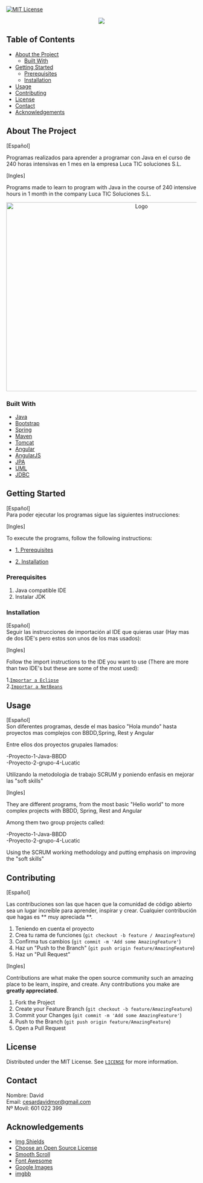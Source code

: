 <!--
*** Thanks for checking out this README Template. If you have a suggestion that would
*** make this better please fork the repo and create a pull request or simple open
*** an issue with the tag "enhancement".
*** Thanks again! Now go create something AMAZING! :D
-->

[![MIT License][license-shield]][license-url]
                                        
<p align="center">
<img src="https://i.udemycdn.com/course/750x422/701426_9d54_2.jpg">

<!-- TABLE OF CONTENTS -->
## Table of Contents

* [About the Project](#about-the-project)
  * [Built With](#built-with)
* [Getting Started](#getting-started)
  * [Prerequisites](#prerequisites)
  * [Installation](#installation)
* [Usage](#usage)
* [Contributing](#contributing)
* [License](#license)
* [Contact](#contact)
* [Acknowledgements](#acknowledgements)



<!-- ABOUT THE PROJECT -->
## About The Project

 [Español] <br >

Programas realizados para aprender a programar con Java en el curso de 240 horas intensivas en 1 mes en la empresa Luca TIC soluciones S.L. 

[Ingles] <br >

Programs made to learn to program with Java in the course of 240 intensive hours in 1 month in the company Luca TIC Soluciones S.L.

 <p align="center">
  <a href="https://ibb.co/7K6yHB7s)">
    <img src="https://i.ibb.co/m4MzmdQ/DIPLOMA.jpg" alt="Logo" width="700" height="500">
  </a>

### Built With 
     
* [Java](https://www.java.com/es/)
* [Bootstrap](https://getbootstrap.com)
* [Spring](https://spring.io/)
* [Maven](https://maven.apache.org/)
* [Tomcat](http://tomcat.apache.org/)
* [Angular](https://angular.io/)
* [AngularJS](https://angularjs.org/)
* [JPA](https://www.oracle.com/technetwork/java/javaee/tech/persistence-jsp-140049.html)
* [UML](https://www.uml.org/)
* [JDBC](https://www.oracle.com/technetwork/java/javase/jdbc/index.html)


<!-- GETTING STARTED -->
## Getting Started
[Español] <br >
Para poder ejecutar los programas sigue las siguientes instrucciones: 

[Ingles] <br >

To execute the programs, follow the following instructions:

* [1. Prerequisites](#Prerequisites)

* [2. Installation](#Installation)

### Prerequisites

1. Java compatible IDE <br >
2. Instalar JDK

### Installation

[Español] <br >
Seguir las instrucciones de importación al IDE que quieras usar (Hay mas de dos IDE's pero estos son unos de los mas usados):

[Ingles] <br >

Follow the import instructions to the IDE you want to use (There are more than two IDE's but these are some of the most used):

1.[`Importar a Eclipse`](https://github.com/collab-uniba/socialcde4eclipse/wiki/How-to-import-a-GitHub-project-into-Eclipse)<br >
2.[`Importar a NetBeans`](https://netbeans.org/kb/docs/ide/git.html)

<!-- USAGE EXAMPLES -->
## Usage
[Español] <br >
Son diferentes programas, desde el mas basico "Hola mundo" hasta proyectos mas complejos con BBDD,Spring, Rest y Angular

Entre ellos dos proyectos grupales llamados:

-Proyecto-1-Java-BBDD	
-Proyecto-2-grupo-4-Lucatic

Utilizando la metodologia de trabajo SCRUM y poniendo enfasis en mejorar las "soft skills"
 


[Ingles] <br >

They are different programs, from the most basic "Hello world" to more complex projects with BBDD, Spring, Rest and Angular

Among them two group projects called:

-Proyecto-1-Java-BBDD	
-Proyecto-2-grupo-4-Lucatic

Using the SCRUM working methodology and putting emphasis on improving the "soft skills"


<!-- CONTRIBUTING -->
## Contributing

[Español] <br >

Las contribuciones son las que hacen que la comunidad de código abierto sea un lugar increíble para aprender, inspirar y crear. Cualquier contribución que hagas es ** muy apreciada **.

1. Teniendo en cuenta el proyecto
2. Crea tu rama de funciones (`git checkout -b feature / AmazingFeature`)
3. Confirma tus cambios (`git commit -m 'Add some AmazingFeature'`)
4. Haz un "Push to the Branch" (`git push origin feature/AmazingFeature`)
5. Haz un "Pull Request"

[Ingles] <br >

Contributions are what make the open source community such an amazing place to be learn, inspire, and create. Any contributions you make are **greatly appreciated**.

1. Fork the Project
2. Create your Feature Branch (`git checkout -b feature/AmazingFeature`)
3. Commit your Changes (`git commit -m 'Add some AmazingFeature'`)
4. Push to the Branch (`git push origin feature/AmazingFeature`)
5. Open a Pull Request



<!-- LICENSE -->
## License

Distributed under the MIT License. See [`LICENSE`](https://github.com/othneildrew/Best-README-Template/blob/master/LICENSE.txt) for more information.



<!-- CONTACT -->
## Contact

Nombre: David <br >
Email: cesardavidmor@gmail.com <br >
Nº Movil: 601 022 399



<!-- ACKNOWLEDGEMENTS -->
## Acknowledgements

* [Img Shields](https://shields.io)
* [Choose an Open Source License](https://choosealicense.com)
* [Smooth Scroll](https://github.com/cferdinandi/smooth-scroll)
* [Font Awesome](https://fontawesome.com)
* [Google Images](https://www.google.com/imghp?hl=en)
* [imgbb](https://es.imgbb.com/)







<!-- MARKDOWN LINKS & IMAGES -->
<!-- https://www.markdownguide.org/basic-syntax/#reference-style-links -->
[license-shield]: https://img.shields.io/badge/license-MIT-blue.svg?style=flat-square
[license-url]: https://choosealicense.com/licenses/mit



